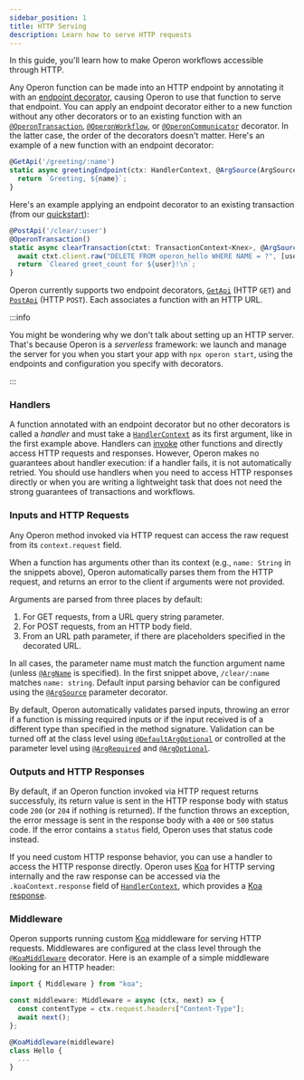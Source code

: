 ```yaml
---
sidebar_position: 1
title: HTTP Serving
description: Learn how to serve HTTP requests
---
```


In this guide, you'll learn how to make Operon workflows accessible through HTTP.

Any Operon function can be made into an HTTP endpoint by annotating it with an [endpoint decorator](../api-reference/decorators#http-api-registration-decorators), causing Operon to use that function to serve that endpoint.
You can apply an endpoint decorator either to a new function without any other decorators or to an existing function with an [`@OperonTransaction`](../api-reference/decorators#operontransaction), [`@OperonWorkflow`](../api-reference/decorators#operonworkflow), or [`@OperonCommunicator`](../api-reference/decorators#operoncommunicator) decorator.
In the latter case, the order of the decorators doesn't matter.
Here's an example of a new function with an endpoint decorator:

```javascript
@GetApi('/greeting/:name')
static async greetingEndpoint(ctx: HandlerContext, @ArgSource(ArgSources.URL) name: string) {
  return `Greeting, ${name}`;
}
```
Here's an example applying an endpoint decorator to an existing transaction (from our [quickstart](../getting-started/quickstart-programming-1.md)):

```javascript
@PostApi('/clear/:user')
@OperonTransaction()
static async clearTransaction(ctxt: TransactionContext<Knex>, @ArgSource(ArgSources.URL) user: string) {
  await ctxt.client.raw("DELETE FROM operon_hello WHERE NAME = ?", [user]);
  return `Cleared greet_count for ${user}!\n`;
}
```

Operon currently supports two endpoint decorators, [`GetApi`](../api-reference/decorators#getapi) (HTTP `GET`) and [`PostApi`](../api-reference/decorators#postapi) (HTTP `POST`).
Each associates a function with an HTTP URL.

:::info

You might be wondering why we don't talk about setting up an HTTP server.
That's because Operon is a _serverless_ framework: we launch and manage the server for you when you start your app with `npx operon start`, using the endpoints and configuration you specify with decorators.

:::

### Handlers

A function annotated with an endpoint decorator but no other decorators is called a _handler_ and must take a [`HandlerContext`](../api-reference/contexts#handlercontext) as its first argument, like in the first example above.
Handlers can [invoke](../api-reference/contexts#handlerctxtinvoketargetclass-workflowuuid) other functions and directly access HTTP requests and responses.
However, Operon makes no guarantees about handler execution: if a handler fails, it is not automatically retried.
You should use handlers when you need to access HTTP responses directly or when you are writing a lightweight task that does not need the strong guarantees of transactions and workflows.

### Inputs and HTTP Requests

Any Operon method invoked via HTTP request can access the raw request from its `context.request` field.

When a function has arguments other than its context (e.g., `name: String` in the snippets above), Operon automatically parses them from the HTTP request, and returns an error to the client if arguments were not provided.

Arguments are parsed from three places by default:

1. For GET requests, from a URL query string parameter.
2. For POST requests, from an HTTP body field.
3. From an URL path parameter, if there are placeholders specified in the decorated URL.

In all cases, the parameter name must match the function argument name (unless [`@ArgName`](../api-reference/decorators#argname) is specified). In the first snippet above, `/clear/:name` matches `name: string`.
Default input parsing behavior can be configured using the [`@ArgSource`](../api-reference/decorators#argsource) parameter decorator.

By default, Operon automatically validates parsed inputs, throwing an error if a function is missing required inputs or if the input received is of a different type than specified in the method signature. 
Validation can be turned off at the class level using [`@DefaultArgOptional`](../api-reference/decorators#defaultargoptional) or controlled at the parameter level using [`@ArgRequired`](../api-reference/decorators#argrequired) and [`@ArgOptional`](../api-reference/decorators#argoptional).

### Outputs and HTTP Responses

By default, if an Operon function invoked via HTTP request returns successfuly, its return value is sent in the HTTP response body with status code `200` (or `204` if nothing is returned).
If the function throws an exception, the error message is sent in the response body with a `400` or `500` status code.
If the error contains a `status` field, Operon uses that status code instead.

If you need custom HTTP response behavior, you can use a handler to access the HTTP response directly.
Operon uses [Koa](https://koajs.com/) for HTTP serving internally and the raw response can be accessed via the `.koaContext.response` field of [`HandlerContext`](../api-reference/contexts#handlercontext), which provides a [Koa response](https://koajs.com/#response).

### Middleware

Operon supports running custom [Koa](https://koajs.com/) middleware for serving HTTP requests.
Middlewares are configured at the class level through the [`@KoaMiddleware`](../api-reference/decorators#koamiddleware) decorator.
Here is an example of a simple middleware looking for an HTTP header:
```javascript
import { Middleware } from "koa";

const middleware: Middleware = async (ctx, next) => {
  const contentType = ctx.request.headers["Content-Type"];
  await next();
};

@KoaMiddleware(middleware)
class Hello {
  ...
}
```

